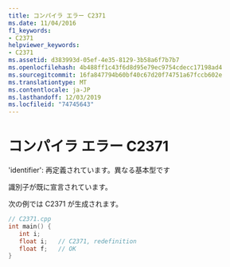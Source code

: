 ```yaml
---
title: コンパイラ エラー C2371
ms.date: 11/04/2016
f1_keywords:
- C2371
helpviewer_keywords:
- C2371
ms.assetid: d383993d-05ef-4e35-8129-3b58a6f7b7b7
ms.openlocfilehash: 4b488ff1c43f6d8d95e79ec9754cdecc17198ad4
ms.sourcegitcommit: 16fa847794b60bf40c67d20f74751a67fccb602e
ms.translationtype: MT
ms.contentlocale: ja-JP
ms.lasthandoff: 12/03/2019
ms.locfileid: "74745643"
---
```

# <a name="compiler-error-c2371"></a>コンパイラ エラー C2371

'identifier': 再定義されています。異なる基本型です

識別子が既に宣言されています。

次の例では C2371 が生成されます。

```cpp
// C2371.cpp
int main() {
   int i;
   float i;   // C2371, redefinition
   float f;   // OK
}
```
